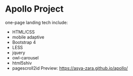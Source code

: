 # Apollo Project

one-page landing
tech include:
- HTML/CSS
- mobile adaptive
- Bootstrap 4
- LESS
- jquery
- owl-carousel
- html5shiv
- pagescroll2id
Preview: https://asya-zara.github.io/apollo/
